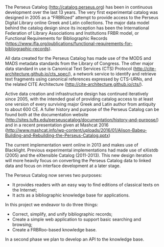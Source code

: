 The Perseus Catalog (http://catalog.perseus.org) has been in continuous development over the last 13 years. The very first experimental catalog was designed in 2005 as a “FRBRized” attempt to provide access to the Perseus Digital Library online Greek and Latin collections. 
The major data model behind the catalog design since its inception has been the  International Federation of Library Associations and Institutions FRBR model, or Functional Requirements for Bibliographic Records (https://www.ifla.org/publications/functional-requirements-for-bibliographic-records). 

All data created for the Perseus Catalog has made use of the MODS and MADS metadata standards from the Library of Congress. The other major data standard in use is Canonical Text Services (CTS) Protocol (http://cite-architecture.github.io/cts_spec/), a network service to identify and retrieve text fragments using canonical references expressed by CTS-URNs, and the related CITE Architecture (http://cite-architecture.github.io/cts/).  

Active data creation and infrastructure design has continued iteratively since 2005, with the intended goal of providing catalog access to at least one version of every surviving major Greek and Latin author from antiquity to about 600 CE.  A fuller history and purpose of the Perseus Catalog can be found both at the documentation website (http://sites.tufts.edu/perseuscatalog/documentation/history-and-purpose/) and in a recent presentation given at Mashcat 2016 (http://www.mashcat.info/wp-content/uploads/2016/01/Alison-Babeu-Building-and-Rebuilding-the-Perseus-Catalog.pptx)

The current implementation went online in 2013 and makes use of Blacklight.  Previous experimental implementations had made use of eXistdb (2005) and the eXtensible Catalog (2011-2013). This new design iteration will more heavily focus on converting the Perseus Catalog data to linked data and focus on interface development at a later stage. 

The Perseus Catalog now serves two purposes:

  * It provides readers with an easy way to find editions of classical texts on the Internet;
  * It acts as a bibliographic knowledge base for applications.

In this project we endeavor to do three things:

  * Correct, simplify, and unify bibliographic records;
  * Create a simple web application to support basic searching and browsing;
  * Create a FRBRoo-based knowledge base.
  
In a second phase we plan to develop an API to the knowledge base.

